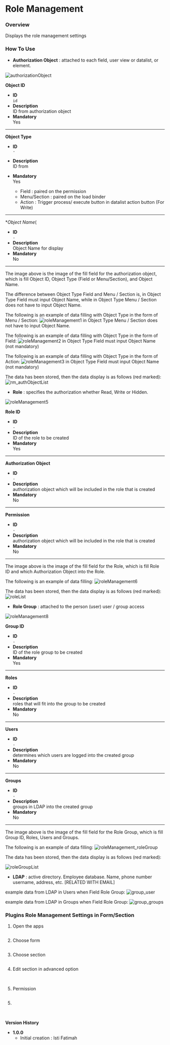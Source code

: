 # Role Management #

### Overview ###
Displays the role management settings


### How To Use ###
- **Authorization Object**
: attached to each field, user view or datalist, or element.

<img src="https://raw.githubusercontent.com/kinnara-digital-studio/kecak-workflow/master/docs/assets/authorizationObject.png" alt="authorizationObject" />

**Object ID**

- **ID**    
    `id`  
- **Description**  
    ID from authorization object 
- **Mandatory**  
    Yes

--------
**Object Type**

- **ID**    
    `-`  
- **Description**  
    ID from
- **Mandatory**  
    Yes

   * Field : paired on the permission
   * Menu/Section : paired on the load binder
   * Action : Trigger process/ execute button in datalist action button (For Write)

--------

**Object Name*(

- **ID**    
    `-`  
- **Description**  
    Object Name for display
- **Mandatory**  
    No

--------

The image above is the image of the fill field for the authorization object, which is fill Object ID, Object Type (Field or Menu/Section), and Object Name.

The difference between Object Type Field and Menu / Section is, in Object Type Field must input Object Name, while in Object Type Menu / Section does not have to input Object Name.

The following is an example of data filling with Object Type in the form of Menu / Section:
<img src="https://raw.githubusercontent.com/kinnara-digital-studio/kecak-workflow/master/docs/assets/roleManagement1.png" alt="roleManagement1" />
in Object Type Menu / Section does not have to input Object Name.

The following is an example of data filling with Object Type in the form of Field:
<img src="https://raw.githubusercontent.com/kinnara-digital-studio/kecak-workflow/master/docs/assets/roleManagement2.png" alt="roleManagement2" />
in Object Type Field must input Object Name (not mandatory)

The following is an example of data filling with Object Type in the form of Action:
<img src="https://raw.githubusercontent.com/kinnara-digital-studio/kecak-workflow/master/docs/assets/roleManagement3.png" alt="roleManagement3" />
in Object Type Field must input Object Name (not mandatory)


The data has been stored, then the data display is as follows (red marked):
<img src="https://raw.githubusercontent.com/kinnara-digital-studio/kecak-workflow/master/docs/assets/rm_authObjectList.png" alt="rm_authObjectList" />


- **Role**
: specifies the authorization whether Read, Write or Hidden.

<img src="https://raw.githubusercontent.com/kinnara-digital-studio/kecak-workflow/master/docs/assets/roleManagement5.png" alt="roleManagement5" />

**Role ID**

- **ID**    
    `-`  
- **Description**  
    ID of the role to be created
- **Mandatory**  
    Yes
    
--------
**Authorization Object**

- **ID**    
    `-`  
- **Description**  
    authorization object which will be included in the role that is created
- **Mandatory**  
    No
    
--------
**Permission**

- **ID**    
    `-`  
- **Description**  
    authorization object which will be included in the role that is created
- **Mandatory**  
    No
    
--------

The image above is the image of the fill field for the Role, which is fill Role ID and which Authorization Object into the Role.

The following is an example of data filling:
<img src="https://raw.githubusercontent.com/kinnara-digital-studio/kecak-workflow/master/docs/assets/roleManagement6.png" alt="roleManagement6" />


The data has been stored, then the data display is as follows (red marked):
<img src="https://raw.githubusercontent.com/kinnara-digital-studio/kecak-workflow/master/docs/assets/rm_roleList.png" alt="roleList" />

- **Role Group**
: attached to the person (user) user / group access

<img src="https://raw.githubusercontent.com/kinnara-digital-studio/kecak-workflow/master/docs/assets/roleManagement8.png" alt="roleManagement8" />

**Group ID**

- **ID**    
    `-`  
- **Description**  
    ID of the role group to be created
- **Mandatory**  
    Yes

--------
**Roles**

- **ID**    
    `-`  
- **Description**  
    roles that will fit into the group to be created
- **Mandatory**  
    No

--------
**Users**

- **ID**    
    `-`  
- **Description**  
    determines which users are logged into the created group
- **Mandatory**  
    No

--------
**Groups**

- **ID**    
    `-`  
- **Description**  
    groups in LDAP into the created group
- **Mandatory**  
    No

--------

The image above is the image of the fill field for the Role Group, which is fill Group ID, Roles, Users and Groups.

The following is an example of data filling:
<img src="https://raw.githubusercontent.com/kinnara-digital-studio/kecak-workflow/master/docs/assets/roleManagement_roleGroup.png" alt="roleManagement_roleGroup" />

The data has been stored, then the data display is as follows (red marked):

<img src="https://raw.githubusercontent.com/kinnara-digital-studio/kecak-workflow/master/docs/assets/roleGroupList.png" alt="roleGroupList" />

- **LDAP**
: active directory. Employee database. Name, phone number username, address, etc. [RELATED WITH EMAIL]

example data from LDAP in Users when Field Role Group:
<img src="https://raw.githubusercontent.com/kinnara-digital-studio/kecak-workflow/master/docs/assets/rm_group_user.png" alt="group_user" />

example data from LDAP in Groups when Field Role Group:
<img src="https://raw.githubusercontent.com/kinnara-digital-studio/kecak-workflow/master/docs/assets/rm_group_groups.png" alt="group_groups" />

### Plugins Role Management Settings in Form/Section

1. Open the apps

<img src="https://raw.githubusercontent.com/kinnara-digital-studio/kecak-workflow/master/docs/assets/.png" alt="" />


2. Choose form

<img src="https://raw.githubusercontent.com/kinnara-digital-studio/kecak-workflow/master/docs/assets/roleManagement_pluginsSet.png" alt="" />


3. Choose section

<img src="https://raw.githubusercontent.com/kinnara-digital-studio/kecak-workflow/master/docs/assets/roleManagement_pluginsSetEditSection.png" alt="" />
 

4. Edit section in advanced option

<img src="https://raw.githubusercontent.com/kinnara-digital-studio/kecak-workflow/master/docs/assets/roleManagement_AdvancePermission.png" alt="" />

<img src="https://raw.githubusercontent.com/kinnara-digital-studio/kecak-workflow/master/docs/assets/roleManagement_AdvancePermissionChoose.png" alt="" />

<img src="https://raw.githubusercontent.com/kinnara-digital-studio/kecak-workflow/master/docs/assets/roleManagement_AdvancePermissionChoose2.png" alt="" />

5. Permission

<img src="https://raw.githubusercontent.com/kinnara-digital-studio/kecak-workflow/master/docs/assets/roleManagement_permission.png" alt="" />


5. 

<img src="https://raw.githubusercontent.com/kinnara-digital-studio/kecak-workflow/master/docs/assets/roleManagement_ok.png" alt="" />


<img src="https://raw.githubusercontent.com/kinnara-digital-studio/kecak-workflow/master/docs/assets/roleManagement_save.png" alt="" />



**Version History**
*  **1.0.0**
   * Initial creation : Isti Fatimah

